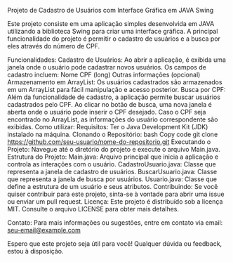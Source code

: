 Projeto de Cadastro de Usuários com Interface Gráfica em JAVA Swing

Este projeto consiste em uma aplicação simples desenvolvida em JAVA utilizando a biblioteca Swing para criar uma interface gráfica. A principal funcionalidade do projeto é permitir o cadastro de usuários e a busca por eles através do número de CPF.

Funcionalidades:
Cadastro de Usuários:
Ao abrir a aplicação, é exibida uma janela onde o usuário pode cadastrar novos usuários.
Os campos de cadastro incluem:
Nome
CPF (long)
Outras informações (opcional)
Armazenamento em ArrayList:
Os usuários cadastrados são armazenados em um ArrayList para fácil manipulação e acesso posterior.
Busca por CPF:
Além da funcionalidade de cadastro, a aplicação permite buscar usuários cadastrados pelo CPF.
Ao clicar no botão de busca, uma nova janela é aberta onde o usuário pode inserir o CPF desejado.
Caso o CPF seja encontrado no ArrayList, as informações do usuário correspondente são exibidas.
Como utilizar:
Requisitos:
Ter o Java Development Kit (JDK) instalado na máquina.
Clonando o Repositório:
bash
Copy code
git clone https://github.com/seu-usuario/nome-do-repositorio.git
Executando o Projeto:
Navegue até o diretório do projeto e execute o arquivo Main.java.
Estrutura do Projeto:
Main.java: Arquivo principal que inicia a aplicação e controla as interações com o usuário.
CadastroUsuario.java: Classe que representa a janela de cadastro de usuários.
BuscarUsuario.java: Classe que representa a janela de busca por usuários.
Usuario.java: Classe que define a estrutura de um usuário e seus atributos.
Contribuindo:
Se você quiser contribuir para este projeto, sinta-se à vontade para abrir uma issue ou enviar um pull request.
Licença:
Este projeto é distribuído sob a licença MIT. Consulte o arquivo LICENSE para obter mais detalhes.

Contato:
Para mais informações ou sugestões, entre em contato via email: seu-email@example.com

Espero que este projeto seja útil para você! Qualquer dúvida ou feedback, estou à disposição.
